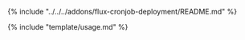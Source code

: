
{% include "../../../addons/flux-cronjob-deployment/README.md" %}

{% include "template/usage.md" %}

